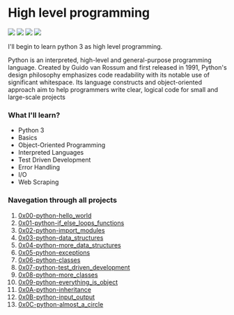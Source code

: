 # High level programming
![](https://img.shields.io/badge/Victor_Zuluaga-Holberton_School-red) ![](https://img.shields.io/badge/High%20level%20programming-Python%203-yellow) ![](https://img.shields.io/badge/Interpreted-V3.4-red) ![](https://img.shields.io/badge/Linux-Bash-black)

I'll begin to learn python 3 as high level programming.

Python is an interpreted, high-level and general-purpose programming language. Created by Guido van Rossum and first released in 1991, Python's design philosophy emphasizes code readability with its notable use of significant whitespace. Its language constructs and object-oriented approach aim to help programmers write clear, logical code for small and large-scale projects

### What I'll learn?

- Python 3
- Basics
- Object-Oriented Programming
- Interpreted Languages
- Test Driven Development
- Error Handling
- I/O
- Web Scraping

### Navegation through all projects

1. [0x00-python-hello_world](https://github.com/VictorZ94/holbertonschool-higher_level_programming/tree/master/0x00-python-hello_world)
2. [0x01-python-if_else_loops_functions](https://github.com/VictorZ94/holbertonschool-higher_level_programming/tree/master/0x01-python-if_else_loops_functions )
3. [0x02-python-import_modules](https://github.com/VictorZ94/holbertonschool-higher_level_programming/tree/master/0x02-python-import_modules)
4. [0x03-python-data_structures](https://github.com/VictorZ94/holbertonschool-higher_level_programming/tree/master/0x03-python-data_structures)
5. [0x04-python-more_data_structures](https://github.com/VictorZ94/holbertonschool-higher_level_programming/tree/master/0x04-python-more_data_structures)
6. [0x05-python-exceptions](https://github.com/VictorZ94/holbertonschool-higher_level_programming/tree/master/0x05-python-exceptions)
7. [0x06-python-classes](https://github.com/VictorZ94/holbertonschool-higher_level_programming/tree/master/0x06-python-classes)
8. [0x07-python-test_driven_development](https://github.com/VictorZ94/holbertonschool-higher_level_programming/tree/master/0x07-python-test_driven_development)
9. [0x08-python-more_classes](https://github.com/VictorZ94/holbertonschool-higher_level_programming/tree/master/0x08-python-more_classes)
10. [0x09-python-everything_is_object](https://github.com/VictorZ94/holbertonschool-higher_level_programming/tree/master/0x09-python-everything_is_object)
11. [0x0A-python-inheritance](https://github.com/VictorZ94/holbertonschool-higher_level_programming/tree/master/0x0A-python-inheritance)
12. [0x0B-python-input_output](https://github.com/VictorZ94/holbertonschool-higher_level_programming/tree/master/0x0B-python-input_output)
13. [0x0C-python-almost_a_circle](https://github.com/VictorZ94/holbertonschool-higher_level_programming/tree/master/0x0C-python-almost_a_circle)

